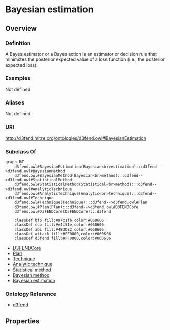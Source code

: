 # Bayesian estimation

## Overview

### Definition
A Bayes estimator or a Bayes action is an estimator or decision rule that minimizes the posterior expected value of a loss function (i.e., the posterior expected loss).

### Examples
Not defined.

### Aliases
Not defined.

### URI
http://d3fend.mitre.org/ontologies/d3fend.owl#BayesianEstimation

### Subclass Of
```mermaid
graph BT
    d3fend.owl#BayesianEstimation(Bayesian<br>estimation):::d3fend-->d3fend.owl#BayesianMethod
    d3fend.owl#BayesianMethod(Bayesian<br>method):::d3fend-->d3fend.owl#StatisticalMethod
    d3fend.owl#StatisticalMethod(Statistical<br>method):::d3fend-->d3fend.owl#AnalyticTechnique
    d3fend.owl#AnalyticTechnique(Analytic<br>technique):::d3fend-->d3fend.owl#Technique
    d3fend.owl#Technique(Technique):::d3fend-->d3fend.owl#Plan
    d3fend.owl#Plan(Plan):::d3fend-->d3fend.owl#D3FENDCore
    d3fend.owl#D3FENDCore(D3FENDCore):::d3fend
    
    classDef bfo fill:#97c1fb,color:#060606
    classDef cco fill:#e4c51e,color:#060606
    classDef abi fill:#48DD82,color:#060606
    classDef attack fill:#FF0000,color:#060606
    classDef d3fend fill:#FF0000,color:#060606
```

- [D3FENDCore](/docs/ontology/reference/model/D3FENDCore/D3FENDCore.md)
- [Plan](/docs/ontology/reference/model/D3FENDCore/Plan/Plan.md)
- [Technique](/docs/ontology/reference/model/D3FENDCore/Plan/Technique/Technique.md)
- [Analytic technique](/docs/ontology/reference/model/D3FENDCore/Plan/Technique/Analytic%20technique/Analytic%20technique.md)
- [Statistical method](/docs/ontology/reference/model/D3FENDCore/Plan/Technique/Analytic%20technique/Statistical%20method/Statistical%20method.md)
- [Bayesian method](/docs/ontology/reference/model/D3FENDCore/Plan/Technique/Analytic%20technique/Statistical%20method/Bayesian%20method/Bayesian%20method.md)
- [Bayesian estimation](/docs/ontology/reference/model/D3FENDCore/Plan/Technique/Analytic%20technique/Statistical%20method/Bayesian%20method/Bayesian%20estimation/Bayesian%20estimation.md)


### Ontology Reference
- [d3fend](http://d3fend.mitre.org/ontologies/d3fend.owl#)

## Properties
